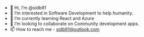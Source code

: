 - 👋 Hi, I’m @sidb91
- 👀 I’m interested in Software Development to help humanity.
- 🌱 I’m currently learning React and Azure
- 💞️ I’m looking to collaborate on Community development apps.
- 📫 How to reach me - sidb91@outlook.com

<!---
sidb91/sidb91 is a ✨ special ✨ repository because its `README.md` (this file) appears on your GitHub profile.
You can click the Preview link to take a look at your changes.
--->
